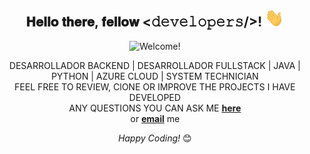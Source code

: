 <div align="center">
<h2> 𝐇𝐞𝐥𝐥𝐨 𝐭𝐡𝐞𝐫𝐞, 𝐟𝐞𝐥𝐥𝐨𝐰 <𝚍𝚎𝚟𝚎𝚕𝚘𝚙𝚎𝚛𝚜/>! <img src="https://github.com/ABSphreak/ABSphreak/blob/master/gifs/Hi.gif" width="30px"></h2>
</div>

<div align="center" width="50">

<img src="https://imgur.com/XZRgmR7" alt="Welcome!" width="300"/>

</div>

<div align="center">

DESARROLLADOR BACKEND | DESARROLLADOR FULLSTACK | JAVA | PYTHON | AZURE CLOUD | SYSTEM TECHNICIAN  <br>
FEEL FREE TO REVIEW, ClONE OR IMPROVE THE PROJECTS I HAVE DEVELOPED <br>
ANY QUESTIONS YOU CAN ASK ME <a href="https://github.com/oscardelcampo10/en/issues/new"><b>here</b></a><br>
or <a href="oscardelcampo7b@gmail.com"><b>email</b></a> me

<i>Happy Coding!</i> 😊
